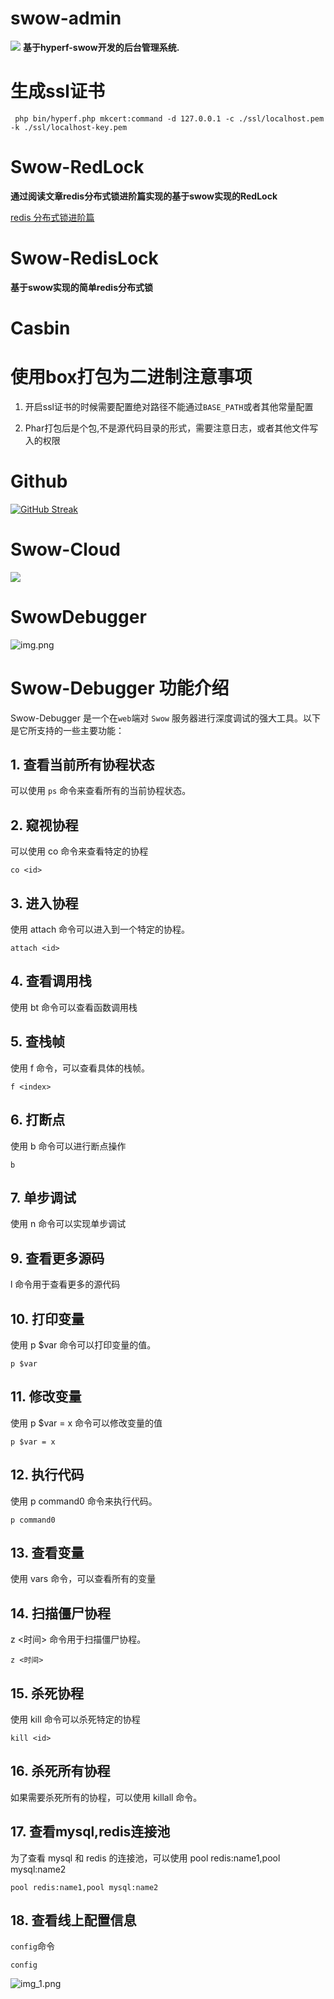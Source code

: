 
# swow-admin
![](resource/swow-admin.png)
**基于hyperf-swow开发的后台管理系统.**

# 生成ssl证书

```shell
 php bin/hyperf.php mkcert:command -d 127.0.0.1 -c ./ssl/localhost.pem -k ./ssl/localhost-key.pem

```

# Swow-RedLock

**通过阅读文章redis分布式锁进阶篇实现的基于swow实现的RedLock**

[redis 分布式锁进阶篇](https://mp.weixin.qq.com/s/3zuATaua6avMuGPjYEDUdQ)

# Swow-RedisLock

**基于swow实现的简单redis分布式锁**

# Casbin

# 使用box打包为二进制注意事项

1. 开启ssl证书的时候需要配置绝对路径不能通过`BASE_PATH`或者其他常量配置

2. Phar打包后是个包,不是源代码目录的形式，需要注意日志，或者其他文件写入的权限

# Github
[![GitHub Streak](https://streak-stats.demolab.com?user=AuroraYolo&theme=transparent)](https://git.io/streak-stats)

# Swow-Cloud
![](resource/swow-cloud.png)

# SwowDebugger
![img.png](img.png)

# Swow-Debugger 功能介绍

Swow-Debugger 是一个在`web`端对 `Swow` 服务器进行深度调试的强大工具。以下是它所支持的一些主要功能：

## 1. 查看当前所有协程状态

可以使用 `ps` 命令来查看所有的当前协程状态。

## 2. 窥视协程

可以使用 co <id> 命令来查看特定的协程
```shell
co <id>
```

## 3. 进入协程
使用 attach <id> 命令可以进入到一个特定的协程。

```shell
attach <id>
```

## 4. 查看调用栈
使用 bt 命令可以查看函数调用栈

## 5. 查栈帧
使用 f <index> 命令，可以查看具体的栈帧。
```shell
f <index>
```
## 6. 打断点
使用 b 命令可以进行断点操作
```shell
b
```
## 7. 单步调试
使用 n 命令可以实现单步调试

## 9. 查看更多源码
l 命令用于查看更多的源代码

## 10. 打印变量
使用 p $var 命令可以打印变量的值。
```shell
p $var
```

## 11. 修改变量
使用 p $var = x 命令可以修改变量的值
```shell
p $var = x
```

## 12. 执行代码
使用 p command0 命令来执行代码。
```shell
p command0
```

## 13. 查看变量
使用 vars 命令，可以查看所有的变量

## 14. 扫描僵尸协程
z <时间> 命令用于扫描僵尸协程。
```shell
z <时间>
```

## 15. 杀死协程
使用 kill <id> 命令可以杀死特定的协程
```shell
kill <id>
```

## 16. 杀死所有协程
如果需要杀死所有的协程，可以使用 killall 命令。

## 17. 查看mysql,redis连接池
为了查看 mysql 和 redis 的连接池，可以使用 pool redis:name1,pool mysql:name2 
```shell
pool redis:name1,pool mysql:name2
```

## 18. 查看线上配置信息
`config`命令
```
config
```
![img_1.png](img_1.png)




